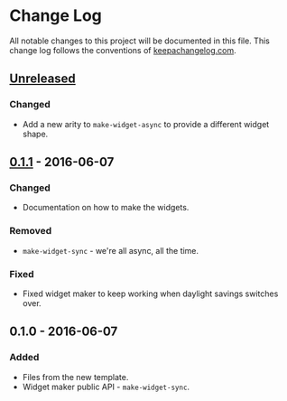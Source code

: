 # Change Log
All notable changes to this project will be documented in this file. This change log follows the conventions of [keepachangelog.com](http://keepachangelog.com/).

## [Unreleased]
### Changed
- Add a new arity to `make-widget-async` to provide a different widget shape.

## [0.1.1] - 2016-06-07
### Changed
- Documentation on how to make the widgets.

### Removed
- `make-widget-sync` - we're all async, all the time.

### Fixed
- Fixed widget maker to keep working when daylight savings switches over.

## 0.1.0 - 2016-06-07
### Added
- Files from the new template.
- Widget maker public API - `make-widget-sync`.

[Unreleased]: https://github.com/your-name/word-cloud/compare/0.1.1...HEAD
[0.1.1]: https://github.com/your-name/word-cloud/compare/0.1.0...0.1.1
